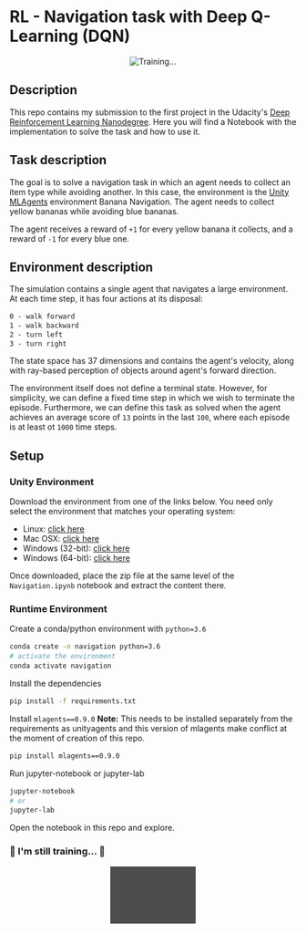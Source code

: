 # RL - Navigation task with Deep Q-Learning (DQN)

<div style="text-align:center">
<img src="./media/trained-ddqn.gif" alt="Training..."
	title="A cute kitten" width="450" height="250" />
</div>

## Description
This repo contains my submission to the first project in the Udacity's [Deep Reinforcement Learning Nanodegree](https://www.udacity.com/course/deep-reinforcement-learning-nanodegree--nd893). Here you will find a Notebook with the implementation to solve the task and how to use it.

## Task description
The goal is to solve a navigation task in which an agent needs to collect an item type while avoiding another. In this case, the environment is the [Unity MLAgents](https://unity.com/products/machine-learning-agents) environment Banana Navigation. The agent needs to collect yellow bananas while avoiding blue bananas.

The agent receives a reward of `+1` for every yellow banana it collects, and a reward of `-1` for every blue one.

## Environment description

The simulation contains a single agent that navigates a large environment. At each time step, it has four actions at its disposal:

    0 - walk forward
    1 - walk backward
    2 - turn left
    3 - turn right

The state space has 37 dimensions and contains the agent's velocity, along with ray-based perception of objects around agent's forward direction.

The environment itself does not define a terminal state. However, for simplicity, we can define a fixed time step in which we wish to terminate the episode. Furthermore, we can define this task as solved when the agent achieves an average score of `13` points in the last `100`, where each episode is at least ot `1000` time steps. 

## Setup

### Unity Environment
Download the environment from one of the links below. You need only select the environment that matches your operating system:

- Linux: [click here](https://s3-us-west-1.amazonaws.com/udacity-drlnd/P1/Banana/Banana_Linux.zip)
- Mac OSX: [click here](https://s3-us-west-1.amazonaws.com/udacity-drlnd/P1/Banana/Banana.app.zip)
- Windows (32-bit): [click here](https://s3-us-west-1.amazonaws.com/udacity-drlnd/P1/Banana/Banana_Windows_x86.zip)
- Windows (64-bit): [click here](https://s3-us-west-1.amazonaws.com/udacity-drlnd/P1/Banana/Banana_Windows_x86_64.zip)

Once downloaded, place the zip file at the same level of the `Navigation.ipynb` notebook and extract the content there.

### Runtime Environment
Create a conda/python environment with `python=3.6`
```bash
conda create -n navigation python=3.6
# activate the environment
conda activate navigation
```
Install the dependencies
```bash
pip install -f requirements.txt
```
Install `mlagents==0.9.0`
**Note:** This needs to be installed separately from the requirements as unityagents and this version of mlagents make conflict at the moment of creation of this repo.
```bash
pip install mlagents==0.9.0
```
Run jupyter-notebook or jupyter-lab
```bash
jupyter-notebook
# or
jupyter-lab
```
Open the notebook in this repo and explore.

### :robot: I'm still training... :muscle: 
<div style="text-align:center">
<img src="./media/training-dqn.gif" alt="Training..."
	title="A cute kitten" width="150" height="100" />
</div>


